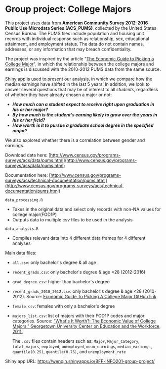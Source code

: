 # Group project: College Majors

  This project uses data from **American Community Survey 2012-2016 Public Use Microdata Series (ACS_PUMS)**, collected by the United States Census Bureau. The PUMS files include population and housing unit records with individual response such as relationship, sex, educational attainment, and employment status. The data do not contain names, addresses, or any information that may breach confidentiality.

  The project was inspired by the article "[The Economic Guide to Picking a College Major](https://fivethirtyeight.com/features/the-economic-guide-to-picking-a-college-major/)", in which the relationship between the college majors and earnings is discussed with the 2010-2012 PUMS data from the same source.  

  Shiny app is used to present our analysis, in which we compare how the median earnings have shifted in the last 5 years. In addition, we look to answer several questions that may be of interest to all *students*, regardless of whether they have already chosen a major or not:
* **_How much can a student expect to receive right upon graduation in his or her major?_**
* **_By how much is the student's earning likely to grow over the years in his or her field?_**
* **_How worth is it to pursue a graduate school degree in the specified major?_**

We also explored whether there is a correlation between gender and earnings.


Download data here:
[http://www.census.gov/programs-surveys/acs/data/pums.html](http://www.census.gov/programs-surveys/acs/data/pums.html)

Documentation here: [http://www.census.gov/programs-surveys/acs/technical-documentation/pums.html](http://www.census.gov/programs-surveys/acs/technical-documentation/pums.html)

`data_processing.R`
* Takes in the original data and select only records with non-NA values for college major(FOD1P)
* Outputs data to multiple csv files to be used in the analysis

`data_analysis.R`
* Compiles relevant data into 4 different data frames for 4 different analyses

Main data files:
* `all.csv`: only bachelor's degree & all age
* `recent_grads.csv`: only bachelor's degree & age <28 (2012-2016)
* `grad_degree.csv`: higher than bachelor's degree
* `recent_grads_2010_2012.csv`: only bachelor's degree & age <28 (2010-2012). Source: [Economic Guide To Picking A College Major GitHub link](https://github.com/fivethirtyeight/data/tree/master/college-majors)
* `female.csv`: females with only a bachelor's degree
* `majors_list.csv`: list of majors with their FOD1P codes and major categories. Source: ["What's It Worth?: The Economic Value of College Majors." Georgetown University Center on Education and the Workforce, 2011.](http://cew.georgetown.edu/whatsitworth)


  The `.csv` files contain headers such as: `Major`, `Major_Category`, `total_majors`, `employed`, `unemployed`, `mean_earnings`, `median_earnings`, `quantile(0.25)`, `quantile(0.75)`, and `unemployment_rate`

Shiny app URL: https://wenqih.shinyapps.io/BFF-INFO201-group-project/
